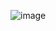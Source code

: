 ![image](https://user-images.githubusercontent.com/63096193/125477630-5e893f79-095a-442f-a5bb-f8592d5ddb7a.png)
